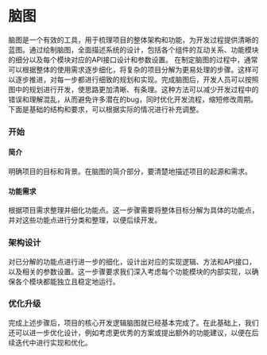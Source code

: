 # 脑图
脑图是一个有效的工具，用于梳理项目的整体架构和功能，为开发过程提供清晰的蓝图。通过绘制脑图，全面描述系统的设计，包括各个组件的互动关系、功能模块的细分以及每个模块对应的API接口设计和参数设置。
在制定脑图的过程中，通常可以根据整体的使用需求逐步细化，将复杂的项目分解为更易处理的步骤。这样可以逐步推进，对每一步都进行细致的规划和实现。完成脑图后，开发人员可以按照图中的规划进行开发，使思路更加清晰、有条理。这种方法可以减少开发过程中的错误和理解混乱，从而避免许多潜在的bug，同时优化开发流程，缩短修改周期。
下面是基础的结构和要求，可以根据实际的情况进行补充调整。
### 开始
#### 简介
明确项目的目标和背景。在脑图的简介部分，要清楚地描述项目的起源和需求。
#### 功能需求
根据项目需求整理并细化功能点。这一步骤需要将整体目标分解为具体的功能点，并对这些功能点进行分类和整理，以便后续开发。
### 架构设计
对已分解的功能点进行进一步的细化，设计出对应的实现逻辑、方法和API接口，以及相关的参数设置。这一步骤要求我们深入考虑每个功能模块的内部实现，以确保各个模块都能独立且稳定地运行。
### 优化升级
完成上述步骤后，项目的核心开发逻辑脑图就已经基本完成了。在此基础上，我们还可以进一步优化设计，例如考虑更优秀的方案或提出额外的功能建议，以便在后续迭代中进行实现和优化。